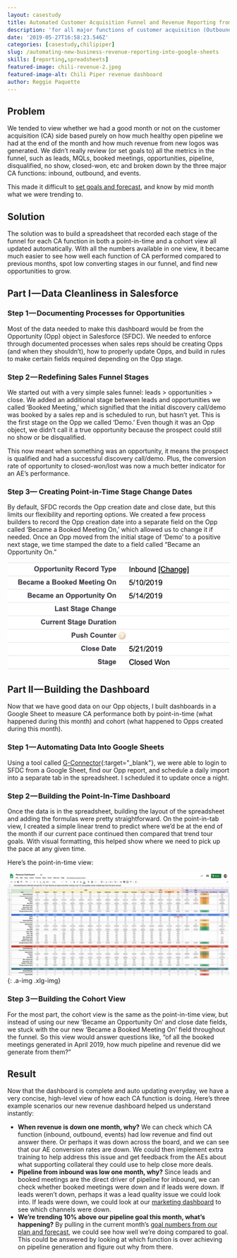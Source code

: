 ```yaml
---
layout: casestudy
title: Automated Customer Acquisition Funnel and Revenue Reporting from SFDC to Google Sheets
description: 'for all major functions of customer acquisition (Outbound, Inbound, & Events).'
date: '2019-05-27T16:58:23.546Z'
categories: [casestudy,chilipiper]
slug: /automating-new-business-revenue-reporting-into-google-sheets
skills: [reporting,spreadsheets]
featured-image: chili-revenue-2.jpeg
featured-image-alt: Chili Piper revenue dashboard
author: Reggie Paquette
---
```


## Problem

We tended to view whether we had a good month or not on the customer acquisition (CA) side based purely on how much healthy open pipeline we had at the end of the month and how much revenue from new logos was generated. We didn’t really review (or set goals to) all the metrics in the funnel, such as leads, MQLs, booked meetings, opportunities, pipeline, disqualified, no show, closed-won, etc and broken down by the three major CA functions: inbound, outbound, and events.

This made it difficult to [set goals and forecast](/created-a-forecast-model-to-double-customer-acquisition-growth), and know by mid month what we were trending to.

## Solution

The solution was to build a spreadsheet that recorded each stage of the funnel for each CA function in both a point-in-time and a cohort view all updated automatically. With all the numbers available in one view, it became much easier to see how well each function of CA performed compared to previous months, spot low converting stages in our funnel, and find new opportunities to grow.

## Part I — Data Cleanliness in Salesforce

### Step 1 — Documenting Processes for Opportunities

Most of the data needed to make this dashboard would be from the Opportunity (Opp) object in Salesforce (SFDC). We needed to enforce through documented processes when sales reps should be creating Opps (and when they shouldn’t), how to properly update Opps, and build in rules to make certain fields required depending on the Opp stage.

### Step 2 — Redefining Sales Funnel Stages

We started out with a very simple sales funnel: leads > opportunities > close. We added an additional stage between leads and opportunities we called ‘Booked Meeting,’ which signified that the initial discovery call/demo was booked by a sales rep and is scheduled to run, but hasn’t yet. This is the first stage on the Opp we called ‘Demo.’ Even though it was an Opp object, we didn’t call it a true opportunity because the prospect could still no show or be disqualified.

This now meant when something was an opportunity, it means the prospect is qualified and had a successful discovery call/demo. Plus, the conversion rate of opportunity to closed-won/lost was now a much better indicator for an AE’s performance.

### Step 3— Creating Point-in-Time Stage Change Dates

By default, SFDC records the Opp creation date and close date, but this limits our flexibility and reporting options. We created a few process builders to record the Opp creation date into a separate field on the Opp called ‘Became a Booked Meeting On,’ which allowed us to change it if needed. Once an Opp moved from the initial stage of ‘Demo’ to a positive next stage, we time stamped the date to a field called “Became an Opportunity On.”

![Salesforce view of stage change date stamps](/assets/images/chili-revenue-1.png)

## Part II — Building the Dashboard

Now that we have good data on our Opp objects, I built dashboards in a Google Sheet to measure CA performance both by point-in-time (what happened during this month) and cohort (what happened to Opps created during this month).

### Step 1 — Automating Data Into Google Sheets

Using a tool called [G-Connector](https://gsuite.google.com/marketplace/app/gconnector_for_salesforce/971770431958){:target="_blank"}, we were able to login to SFDC from a Google Sheet, find our Opp report, and schedule a daily import into a separate tab in the spreadsheet. I scheduled it to update once a night.

### Step 2 — Building the Point-In-Time Dashboard

Once the data is in the spreadsheet, building the layout of the spreadsheet and adding the formulas were pretty straightforward. On the point-in-tab view, I created a simple linear trend to predict where we’d be at the end of the month if our current pace continued then compared that trend tour goals. With visual formatting, this helped show where we need to pick up the pace at any given time.

Here’s the point-in-time view:

![Chili Piper revenue dashboard](/assets/images/chili-revenue-2.jpeg)
{: .a-img .xlg-img}

### Step 3 — Building the Cohort View

For the most part, the cohort view is the same as the point-in-time view, but instead of using our new ‘Became an Opportunity On’ and close date fields, we stuck with the our new ‘Became a Booked Meeting On’ field throughout the funnel. So this view would answer questions like, “of all the booked meetings generated in April 2019, how much pipeline and revenue did we generate from them?”

## Result

Now that the dashboard is complete and auto updating everyday, we have a very concise, high-level view of how each CA function is doing. Here’s three example scenarios our new revenue dashboard helped us understand instantly:

*   **When revenue is down one month, why?** We can check which CA function (inbound, outbound, events) had low revenue and find out answer there. Or perhaps it was down across the board, and we can see that our AE conversion rates are down. We could then implement extra training to help address this issue and get feedback from the AEs about what supporting collateral they could use to help close more deals.
*   **Pipeline from inbound was low one month, why?** Since leads and booked meetings are the direct driver of pipeline for inbound, we can check whether booked meetings were down and if leads were down. If leads weren’t down, perhaps it was a lead quality issue we could look into. If leads were down, we could look at our [marketing dashboard](building-the-marketing-dashboard) to see which channels were down.
*   **We’re trending 10% above our pipeline goal this month, what’s happening?** By pulling in the current month’s [goal numbers from our plan and forecast](/created-a-forecast-model-to-double-customer-acquisition-growth), we could see how well we’re doing compared to goal. This could be answered by looking at which function is over achieving on pipeline generation and figure out why from there.